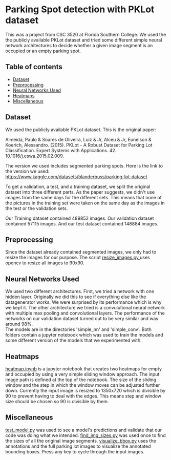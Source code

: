   <h1>Parking Spot detection with PKLot dataset</h1>

  <p>
    This was a project from CSC 3520 at Florida Southern College. We used the the publicly available PKLot dataset and tried some different simple neural network architectures to decide whether a given image segment is an occupied or an empty parking spot.
    <br>
  </p>

  ## Table of contents

- [Dataset](#dataset)
- [Preprocessing](#preprocessing)
- [Neural Networks Used](#neural-networks-used)
- [Heatmaps](#heatmaps)
- [Miscellaneous](#miscellaneous)

## Dataset
We used the publicly available PKLot dataset.
This is the original paper:
<p>
    Almeida, Paulo & Soares de Oliveira, Luiz & Jr, Alceu & Jr, Eunelson & Koerich, Alessandro. (2015). PKLot - A Robust Dataset for Parking Lot Classification. Expert Systems with Applications. 42. 10.1016/j.eswa.2015.02.009.
</p>
<p>
    The version we used includes segmented parking spots. Here is the link to the version we used: <a href='https://www.kaggle.com/datasets/blanderbuss/parking-lot-dataset'>https://www.kaggle.com/datasets/blanderbuss/parking-lot-dataset</a>
</p>
<p>
    To get a validation, a test, and a training dataset, we split the original dataset into three different parts. As the paper suggests, we didn't use images from the same days for the different sets. This means that none of the pictures in the training set were taken on the same day as the images in the test or the validation sets.
</p>
<p>
    Our Training dataset contained 489852 images. Our validation dataset contained 57115 images. And our test dataset contained 148884 images.
</p>

## Preprocessing
<p>
    Since the dataset already contained segmented images, we only had to resize the images for our purpose. The script <a href='./resize_images.py'> resize_images.py </a> uses opencv to resize all images to 90x90.
</p>

## Neural Networks Used
<p>
    We used two different architectures. First, we tried a network with one hidden layer. Originally we did this to see if everything else like the datagenerator works. We were surprised by its performance which is why we kept it. The other architecture we tried is a convulutional neural network with multiple max pooling and convolutional layers. The performance of the networks on our validation dataset turned out to be very similar and was around 98%.
    <br>
    The models are in the directories 'simple_nn' and 'simple_conv'. Both folders contain a jupyter notebook which was used to train the models and some different version of the models that we experimented with.
</p>

## Heatmaps
<p>
    <a href=./heatmap.ipynb>heatmap.ipynb</a> is a jupyter notebook that creates two heatmaps for empty and occupied by using a very simple sliding window approach. The input image path is defined at the top of the notebook. The size of the sliding window and the step in which the window moves can be adjusted further down. Currently the input image is resized to 1350x720 which is divisible by 90 to prevent having to deal with the edges. This means step and window size should be chosen so 90 is divisible by them.
</p>

## Miscellaneous
<p>
    <a href=./test_model.py>test_model.py</a> was used to see a model's predictions and validate that our code was doing what we intended. <a href=./find_img_sizes.py>find_img_sizes.py</a> was used once to find the sizes of all the original image segments. <a href=./visualize_bbox.py>visualize_bbox.py</a> uses the annotations and the full parking lot images to visualize the annotated bounding boxes. Press any key to cycle through the input images.
</p>

